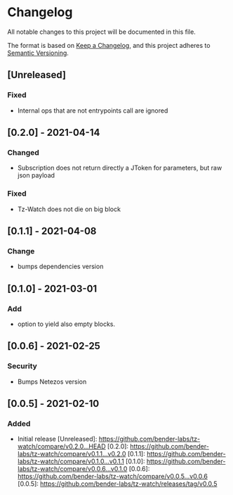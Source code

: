 # Changelog

All notable changes to this project will be documented in this file.

The format is based on [Keep a Changelog](https://keepachangelog.com/en/1.0.0/),
and this project adheres to [Semantic Versioning](https://semver.org/spec/v2.0.0.html).

## [Unreleased]

### Fixed
* Internal ops that are not entrypoints call are ignored

## [0.2.0] - 2021-04-14

### Changed

* Subscription does not return directly a JToken for parameters, but raw json payload

### Fixed

* Tz-Watch does not die on big block

## [0.1.1] - 2021-04-08

### Change
* bumps dependencies version

## [0.1.0] - 2021-03-01

### Add
* option to yield also empty blocks.

## [0.0.6] - 2021-02-25

### Security
- Bumps Netezos version

## [0.0.5] - 2021-02-10

### Added
- Initial release
[Unreleased]: https://github.com/bender-labs/tz-watch/compare/v0.2.0...HEAD
[0.2.0]: https://github.com/bender-labs/tz-watch/compare/v0.1.1...v0.2.0
[0.1.1]: https://github.com/bender-labs/tz-watch/compare/v0.1.0...v0.1.1
[0.1.0]: https://github.com/bender-labs/tz-watch/compare/v0.0.6...v0.1.0
[0.0.6]: https://github.com/bender-labs/tz-watch/compare/v0.0.5...v0.0.6
[0.0.5]: https://github.com/bender-labs/tz-watch/releases/tag/v0.0.5
